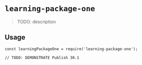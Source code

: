 # `learning-package-one`

> TODO: description

## Usage

```
const learningPackageOne = require('learning-package-one');

// TODO: DEMONSTRATE Publish 30.1
```